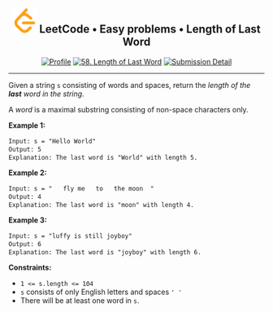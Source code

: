 <h2 align="center">
    <img alt="LeetCode logo" src="../../docs/assets/leetcode.svg" />
    LeetCode • Easy problems • Length of Last Word
</h2>
<div align="center">

[![Profile](https://img.shields.io/badge/leetcode.com-smnvdev-f79f1b.svg?logo=leetcode)](https://leetcode.com/smnvdev/)
[![58. Length of Last Word](https://img.shields.io/badge/58._Length_of_Last_Word-00b8a3.svg?logo=leetcode)](https://leetcode.com/problems/length-of-last-word/)
[![Submission Detail](https://img.shields.io/badge/Submission_Detail-Accepted-449d44.svg?logo=leetcode)](https://leetcode.com/submissions/detail/778463470/)
</div>

***

Given a string `s` consisting of words and spaces, return the *length of the **last** word in the string*.

A *word* is a maximal substring consisting of non-space characters only.

**Example 1:**
```
Input: s = "Hello World"
Output: 5
Explanation: The last word is "World" with length 5.
```

**Example 2:**
```
Input: s = "   fly me   to   the moon  "
Output: 4
Explanation: The last word is "moon" with length 4.
```

**Example 3:**
```
Input: s = "luffy is still joyboy"
Output: 6
Explanation: The last word is "joyboy" with length 6.
```

**Constraints:**
- `1 <= s.length <= 104`
- `s` consists of only English letters and spaces `' '`
- There will be at least one word in `s`.
